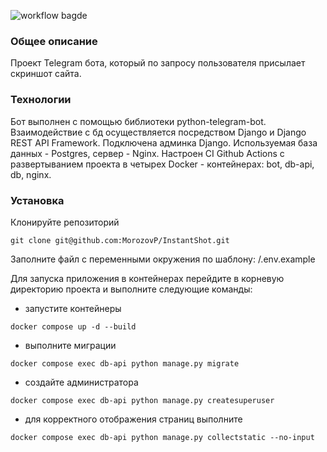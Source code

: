 ![workflow bagde](https://github.com/MorozovP/InstantShot/actions/workflows/main.yml/badge.svg)

### Общее описание

Проект Telegram бота, который по запросу пользователя присылает скриншот сайта.

### Технологии

Бот выполнен с помощью библиотеки python-telegram-bot. Взаимодействие с бд 
осуществляется посредством Django и Django REST API Framework. Подключена 
админка Django. Используемая база данных - Postgres, сервер - Nginx. Настроен
CI Github Actions с развертыванием проекта в четырех Docker - контейнерах: bot,
db-api, db, nginx.

### Установка
Клонируйте репозиторий
```
git clone git@github.com:MorozovP/InstantShot.git
```
Заполните файл с переменными окружения по шаблону: /.env.example 

Для запуска приложения в контейнерах перейдите в корневую директорию
проекта и выполните следующие команды:

- запустите контейнеры
```
docker compose up -d --build
```
- выполните миграции

```
docker compose exec db-api python manage.py migrate
```
- создайте администратора

```
docker compose exec db-api python manage.py createsuperuser
```
- для корректного отображения страниц выполните

```
docker compose exec db-api python manage.py collectstatic --no-input
```

